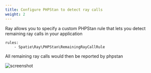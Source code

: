 ```yaml
---
title: Configure PHPStan to detect ray calls
weight: 2
---
```


Ray allows you to specify a custom PHPStan rule that lets you detect remaining ray calls in your application

```neon
rules:
    - Spatie\Ray\PHPStan\RemainingRayCallRule
```

All remaining ray calls would then be reported by phpstan

![screenshot](/docs/ray/v1/images/phpstan-failing-result.png.png)




